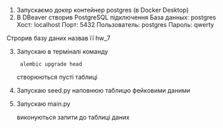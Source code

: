 1) Запускаємо докер контейнер postgres (в Docker Desktop)
2) В DBeaver створив PostgreSQL підключення
    База данных: postgres
    Хост: localhost
    Порт: 5432
    Пользователь: postgres
    Пароль: qwerty

 Строрив базу даних назвав її hw_7

3) Запускаю в терміналі команду

        alembic upgrade head
 
   створюються пусті таблиці

4) Запускаю seed.py
    наповнюю таблицю фейковими даними

5) Запускаю main.py

    виконуються запити до таблиці даних 

